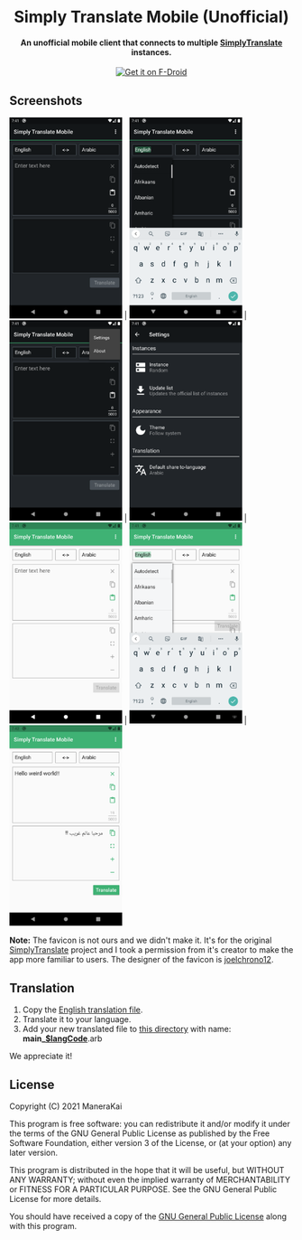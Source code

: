 
<p align="center">
  <a href="https://github.com/ManeraKai/simplytranslate_mobile">
      <img alt="" title="Simply Translate Mobile" src="https://github.com/ManeraKai/simplytranslate_mobile/blob/main/fastlane/metadata/android/en-US/images/icon.png" width="144">
  </a>
</p>
<h1 align="center">Simply Translate Mobile (Unofficial)</h1>

<h4 align="center">An unofficial mobile client that connects to multiple <a href="https://simplytranslate.org/">SimplyTranslate</a> instances.</h4>

<p align="center">
  <a href="https://f-droid.org/en/packages/com.simplytranslate_mobile/">
    <img src="https://fdroid.gitlab.io/artwork/badge/get-it-on.png"
       alt="Get it on F-Droid"
       height="80">
   </a>
</p>

## Screenshots

<img src="fastlane/metadata/android/en-US/images/phoneScreenshots/1.png" alt="drawing" width="200"/> | <img src="fastlane/metadata/android/en-US/images/phoneScreenshots/2.png" alt="drawing" width="200"/> | <img src="fastlane/metadata/android/en-US/images/phoneScreenshots/3.png" alt="drawing" width="200"/> | <img src="fastlane/metadata/android/en-US/images/phoneScreenshots/4.png" alt="drawing" width="200"/> | <img src="fastlane/metadata/android/en-US/images/phoneScreenshots/5.png" alt="drawing" width="200"/> | 
<img src="fastlane/metadata/android/en-US/images/phoneScreenshots/6.png" alt="drawing" width="200"/> | 
<img src="fastlane/metadata/android/en-US/images/phoneScreenshots/7.png" alt="drawing" width="200"/>

**Note:** The favicon is not ours and we didn't make it. It's for the original [SimplyTranslate](https://simplytranslate.org/) project and I took a permission from it's creator to make the app more familiar to users. The designer of the favicon is [joelchrono12](https://joelchrono12.ml/).

## Translation
1. Copy the [English translation file](https://github.com/ManeraKai/simplytranslate_mobile/blob/main/lang/main_en.arb).
2. Translate it to your language.
3. Add your new translated file to [this directory](https://github.com/ManeraKai/simplytranslate_mobile/blob/main/lang/) with name: **main_[$langCode](https://developers.google.com/admin-sdk/directory/v1/languages)**.arb

We appreciate it!

## License
Copyright (C) 2021 ManeraKai

This program is free software: you can redistribute it and/or modify it under the terms of the GNU General Public License as published by the Free Software Foundation, either version 3 of the License, or (at your option) any later version.

This program is distributed in the hope that it will be useful, but WITHOUT ANY WARRANTY; without even the implied warranty of MERCHANTABILITY or FITNESS FOR A PARTICULAR PURPOSE. See the GNU General Public License for more details.

You should have received a copy of the [GNU General Public License](https://www.gnu.org/licenses/) along with this program.
